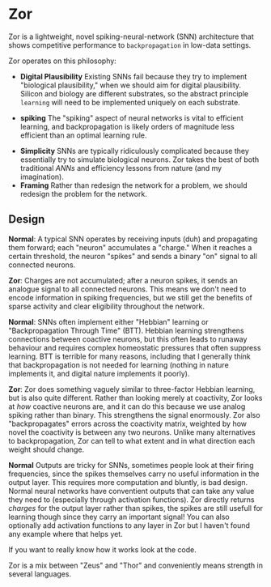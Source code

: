 # Zor
Zor is a lightweight, novel spiking-neural-network (SNN) architecture that shows competitive performance to `backpropagation` in low-data settings.

Zor operates on this philosophy:
- **Digital Plausibility** Existing SNNs fail because they try to implement "biological plausibility," when we should aim for digital plausibility. Silicon and biology are different substrates, so the abstract principle `learning` will need to be implemented uniquely on each substrate.

- **spiking** The "spiking" aspect of neural networks is vital to efficient learning, and backpropagation is likely orders of magnitude less efficient than an optimal learning rule.
* **Simplicity** SNNs are typically ridiculously complicated because they essentially try to simulate biological neurons. Zor takes the best of both traditional *ANNs* and efficiency lessons from nature (and my imagination).
* **Framing** Rather than redesign the network for a problem, we should redesign the problem for the network.

## Design

**Normal**: A typical SNN operates by receiving inputs (duh) and propagating them forward; each "neuron" accumulates a "charge." When it reaches a certain threshold, the neuron "spikes" and sends a binary "on" signal to all connected neurons.

**Zor**: Charges are not accumulated; after a neuron spikes, it sends an analogue signal to all connected neurons. This means we don't need to encode information in spiking frequencies, but we still get the benefits of sparse activity and clear eligibility throughout the network.

**Normal**: SNNs often implement either "Hebbian" learning or "Backpropagation Through Time" (BTT). Hebbian learning strengthens connections between coactive neurons, but this often leads to runaway behaviour and requires complex homeostatic pressures that often suppress learning. BTT is terrible for many reasons, including that I generally think that backpropagation is not needed for learning (nothing in nature implements it, and digital nature implements it poorly).

**Zor**: Zor does something vaguely similar to three-factor Hebbian learning, but is also quite different. Rather than looking merely at coactivity, Zor looks at *how* coactive neurons are, and it can do this because we use analog spiking rather than binary. This strengthens the signal enormously. Zor also "backpropagates" errors across the coactivity matrix, weighted by how novel the coactivity is between any two neurons. Unlike many alternatives to backpropagation, Zor can tell to what extent and in what direction each weight should change.

**Normal** Outputs are tricky for SNNs, sometimes people look at their firing frequencies, since the spikes themselves carry no useful information in the output layer. This requires more computation and bluntly, is bad design. Normal neural networks have conventient outputs that can take any value they need to (especially through activation functions). Zor directly returns *charges* for the output layer rather than spikes, the spikes are still usefull for learning though since they carry an important signal! You can also optionally add activation functions to any layer in Zor but I haven't found any example where that helps yet. 

If you want to really know how it works look at the code.

Zor is a mix between "Zeus" and "Thor" and conveniently means strength in several languages.